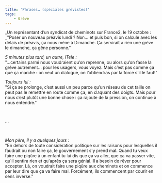 ```yaml
---
title: 'Phrases… (spéciales grévistes)'
tags:
    - Grève
---
```


_Un représentant d&#x2019;un syndicat de cheminots sur France2, le 19 octobre :  
_&quot;Poser un nouveau préavis lundi ? Non… et puis bon, si on calcule avec les délais de préavis, ça nous mène à Dimanche. &#xC7;a servirait à rien une grève le dimanche, ça gêne personne.&quot;

_5 minutes plus tard, un autre, iTele :_  
&quot;…certains parmi nous voudraient qu&#x2019;on reprenne, ou alors qu&#x2019;on fasse la grève autrement… pour les usagers, vous voyez. Mais c&#x2019;est pas comme ça que ça marche : on veut un dialogue, on l&#x2019;obtiendras par la force s&#x2019;il le faut!&quot;

_Toujours lui :_  
&quot;Si ça se prolonge, c&#x2019;est aussi un peu parce qu&#x2019;un réseau de cet taille on peut pas le remettre en route comme ça, en claquant des doigts. Mais pour nous c&#x2019;est plut&#xF4;t une bonne chose : ça rajoute de la pression, on continue à nous entendre.&quot;

&#xA0;

…

&#xA0;

_Mon père, il y a quelques jours :_  
&quot;En dehors de toute considération politique sur les raisons pour lesquelles il faudrait ou non faire ça, le gouvernement s'y prend mal. Quand tu veux faire une piq&#xFB;re à un enfant tu lui dis que ça va aller, que ça va passer vite, qu'il sentira rien et qu'après ça sera génial. Il a besoin de rêver pour accepter. Là, on voudrait faire une piq&#xFB;re aux cheminots et on commence par leur dire que ça va faire mal. Forcément, ils commencent par courir en sens inverse.&quot;
